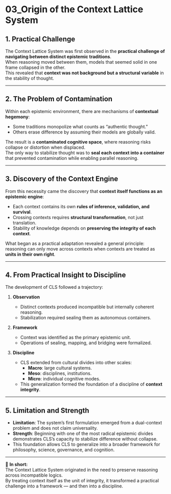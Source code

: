 # 03_Origin of the Context Lattice System

## 1. Practical Challenge
The Context Lattice System was first observed in the **practical challenge of navigating between distinct epistemic traditions**.  
When reasoning moved between them, models that seemed solid in one frame collapsed in the other.  
This revealed that **context was not background but a structural variable** in the stability of thought.  

---

## 2. The Problem of Contamination
Within each epistemic environment, there are mechanisms of **contextual hegemony**:  
- Some traditions monopolize what counts as “authentic thought.”  
- Others erase difference by assuming their models are globally valid.  

The result is a **contaminated cognitive space**, where reasoning risks collapse or distortion when displaced.  
The only way to stabilize thought was to **seal each context into a container** that prevented contamination while enabling parallel reasoning.  

---

## 3. Discovery of the Context Engine
From this necessity came the discovery that **context itself functions as an epistemic engine**:  
- Each context contains its own **rules of inference, validation, and survival**.  
- Crossing contexts requires **structural transformation**, not just translation.  
- Stability of knowledge depends on **preserving the integrity of each context**.  

What began as a practical adaptation revealed a general principle:  
reasoning can only move across contexts when contexts are treated as **units in their own right**.  

---

## 4. From Practical Insight to Discipline
The development of CLS followed a trajectory:

1. **Observation**  
   - Distinct contexts produced incompatible but internally coherent reasoning.  
   - Stabilization required sealing them as autonomous containers.  

2. **Framework**  
   - Context was identified as the primary epistemic unit.  
   - Operations of sealing, mapping, and bridging were formalized.  

3. **Discipline**  
   - CLS extended from cultural divides into other scales:  
     - **Macro**: large cultural systems.  
     - **Meso**: disciplines, institutions.  
     - **Micro**: individual cognitive modes.  
   - This generalization formed the foundation of a discipline of **context integrity**.  

---

## 5. Limitation and Strength
- **Limitation**: The system’s first formulation emerged from a dual-context problem and does not claim universality.  
- **Strength**: Beginning with one of the most radical epistemic divides demonstrates CLS’s capacity to stabilize difference without collapse.  
- This foundation allows CLS to generalize into a broader framework for philosophy, science, governance, and cognition.  

---

📌 **In short:**  
The Context Lattice System originated in the need to preserve reasoning across incompatible logics.  
By treating context itself as the unit of integrity, it transformed a practical challenge into a framework — and then into a discipline.

